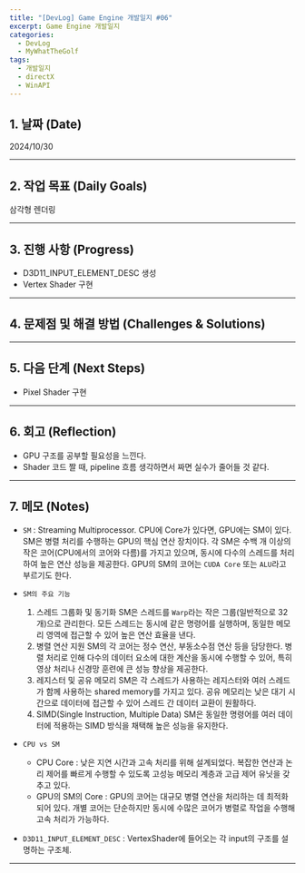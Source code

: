 ```yaml
---
title: "[DevLog] Game Engine 개발일지 #06"
excerpt: Game Engine 개발일지
categories:
  - DevLog
  - MyWhatTheGolf
tags:
  - 개발일지
  - directX
  - WinAPI
---
```

## 1. 날짜 (Date)

2024/10/30

---

## 2. 작업 목표 (Daily Goals)

삼각형 렌더링

---

## 3. 진행 사항 (Progress)

- D3D11_INPUT_ELEMENT_DESC 생성
- Vertex Shader 구현

---

## 4. 문제점 및 해결 방법 (Challenges & Solutions)


---

## 5. 다음 단계 (Next Steps)

- Pixel Shader 구현

---

## 6. 회고 (Reflection)

- GPU 구조를 공부할 필요성을 느낀다.
- Shader 코드 짤 때, pipeline 흐름 생각하면서 짜면 실수가 줄어들 것 같다.

---

## 7. 메모 (Notes)

- `SM` : Streaming Multiprocessor. CPU에 Core가 있다면, GPU에는 SM이 있다. SM은 병렬 처리를 수행하는 GPU의 핵심 연산 장치이다. 각 SM은 수백 개 이상의 작은 코어(CPU에서의 코어와 다름)를 가지고 있으며, 동시에 다수의 스레드를 처리하여 높은 연산 성능을 제공한다. GPU의 SM의 코어는 `CUDA Core` 또는 `ALU`라고 부르기도 한다.
- `SM의 주요 기능`
	1. 스레드 그룹화 및 동기화
		SM은 스레드를 `Warp`라는 작은 그룹(일반적으로 32개)으로 관리한다. 모든 스레드는 동시에 같은 명령어를 실행하며, 동일한 메모리 영역에 접근할 수 있어 높은 연산 효율을 낸다.
	2. 병렬 연산 지원
		SM의 각 코어는 정수 연산, 부동소수점 연산 등을 담당한다. 병렬 처리로 인해 다수의 데이터 요소에 대한 계산을 동시에 수행할 수 있어, 특히 영상 처리나 신경망 훈련에 큰 성능 향상을 제공한다.
	3. 레지스터 및 공유 메모리
		SM은 각 스레드가 사용하는 레지스터와 여러 스레드가 함께 사용하는 shared memory를 가지고 있다. 공유 메모리는 낮은 대기 시간으로 데이터에 접근할 수 있어 스레드 간 데이터 교환이 원활하다.
	4. SIMD(Single Instruction, Multiple Data)
		SM은 동일한 명령어를 여러 데이터에 적용하는 SIMD 방식을 채택해 높은 성능을 유지한다.

- `CPU vs SM`
	- CPU Core : 낮은 지연 시간과 고속 처리를 위해 설계되었다. 복잡한 연산과 논리 제어를 빠르게 수행할 수 있도록 고성능 메모리 계층과 고급 제어 유닛을 갖추고 있다.
	- GPU의 SM의 Core : GPU의 코어는 대규모 병렬 연산을 처리하는 데 최적화되어 있다. 개별 코어는 단순하지만 동시에 수많은 코어가 병렬로 작업을 수행해 고속 처리가 가능하다.

- `D3D11_INPUT_ELEMENT_DESC` : VertexShader에 들어오는 각 input의 구조를 설명하는 구조체.

---

